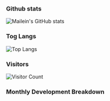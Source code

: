 ### Github stats
![Mailein's GitHub stats](https://github-readme-stats.vercel.app/api?username=mailein&count_private=true&show_icons=true)

### Tog Langs
![Top Langs](https://github-readme-stats.vercel.app/api/top-langs/?username=mailein&layout=compact)

### Visitors
![Visitor Count](https://profile-counter.glitch.me/mailein/count.svg)

### Monthly Development Breakdown
<!--START_SECTION:waka-->
<!--END_SECTION:waka-->

<!--
**mailein/mailein** is a ✨ _special_ ✨ repository because its `README.md` (this file) appears on your GitHub profile.

Here are some ideas to get you started:

- 🔭 I’m currently working on ...
- 🌱 I’m currently learning ...
- 👯 I’m looking to collaborate on ...
- 🤔 I’m looking for help with ...
- 💬 Ask me about ...
- 📫 How to reach me: ...
- 😄 Pronouns: ...
- ⚡ Fun fact: ...
-->
